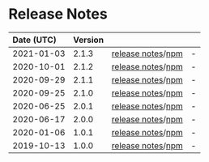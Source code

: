 # Release Notes

| Date (UTC) | Version |  |  |
| :-- | :-- | :--: | :-- |
2021-01-03 | 2.1.3 | [release notes](v2.1.3/README.md)/[npm](https://www.npmjs.com/package/@dagonmetric/ng-log-firebase-analytics/v/2.1.3) | - |
2020-10-01 | 2.1.2 | [release notes](v2.1.2/README.md)/[npm](https://www.npmjs.com/package/@dagonmetric/ng-log-firebase-analytics/v/2.1.2) | - |
2020-09-29 | 2.1.1 | [release notes](v2.1.1/README.md)/[npm](https://www.npmjs.com/package/@dagonmetric/ng-log-firebase-analytics/v/2.1.1) | - |
2020-09-25 | 2.1.0 | [release notes](v2.1.0/README.md)/[npm](https://www.npmjs.com/package/@dagonmetric/ng-log-firebase-analytics/v/2.1.0) | - |
2020-06-25 | 2.0.1 | [release notes](v2.0.1/README.md)/[npm](https://www.npmjs.com/package/@dagonmetric/ng-log-firebase-analytics/v/2.0.1) | - |
2020-06-17 | 2.0.0 | [release notes](v2.0.0/README.md)/[npm](https://www.npmjs.com/package/@dagonmetric/ng-log-firebase-analytics/v/2.0.0) | - |
2020-01-06 | 1.0.1 | [release notes](v1.0.1/README.md)/[npm](https://www.npmjs.com/package/@dagonmetric/ng-log-firebase-analytics/v/1.0.1) | - |
2019-10-13 | 1.0.0 | [release notes](v1.0.0/README.md)/[npm](https://www.npmjs.com/package/@dagonmetric/ng-log-firebase-analytics/v/1.0.0) | - |
